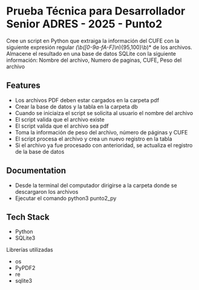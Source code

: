 
# Prueba Técnica para Desarrollador Senior ADRES - 2025 - Punto2

Cree un script en Python que extraiga la información del CUFE con la siguiente expresión regular *(\b([0-9a-fA-F]\n*){95,100}\b)* de los archivos. Almacene el resultado en una base de datos SQLite con la siguiente información: Nombre del archivo, Numero de paginas, CUFE, Peso del archivo


## Features

- Los archivos PDF deben estar cargados en la carpeta pdf
- Crear la base de datos y la tabla en la carpeta db
- Cuando se iniciaiza el script se solicita al usuario el nombre del archivo
- El script valida que el archivo existe
- El script valida que el archivo sea pdf
- Toma la información de peso del archivo, número de páginas y CUFE
- El script procesa el archivo y crea un nuevo registro en la tabla
- Si el archivo ya fue procesado con anterioridad, se actualiza el registro de la base de datos


## Documentation

- Desde la terminal del computador dirigirse a la carpeta donde se descargaron los archivos
- Ejecutar el comando python3 punto2_py


## Tech Stack

- Python
- SQLite3

Librerías utilizadas
- os
- PyPDF2
- re
- sqlite3

